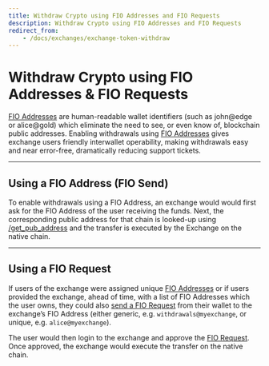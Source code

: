 ```yaml
---
title: Withdraw Crypto using FIO Addresses and FIO Requests
description: Withdraw Crypto using FIO Addresses and FIO Requests
redirect_from:
    - /docs/exchanges/exchange-token-withdraw
---
```


# Withdraw Crypto using FIO Addresses & FIO Requests

[FIO Addresses]({{site.baseurl}}/docs/fio-protocol/fio-address) are human-readable wallet identifiers (such as john@edge or alice@gold) which eliminate the need to see, or even know of, blockchain public addresses. Enabling withdrawals using [FIO Addresses]({{site.baseurl}}/docs/fio-protocol/fio-address) gives exchange users friendly interwallet operability, making withdrawals easy and near error-free, dramatically reducing support tickets.

---
## Using a FIO Address (FIO Send)

To enable withdrawals using a FIO Address, an exchange would would first ask for the FIO Address of the user receiving the funds. Next, the corresponding public address for that chain is looked-up using [/get_pub_address]({{site.baseurl}}/pages/api/fio-api/#post-/get_pub_address) and the transfer is executed by the Exchange on the native chain.

---
## Using a FIO Request

If users of the exchange were assigned unique [FIO Addresses]({{site.baseurl}}/docs/fio-protocol/fio-address) or if users provided the exchange, ahead of time, with a list of FIO Addresses which the user owns, they could also [send a FIO Request]({{site.baseurl}}/docs/how-to/fio-request) from their wallet to the exchange’s FIO Address (either generic, e.g. `withdrawals@myexchange`, or unique, e.g. `alice@myexchange`).

The user would then login to the exchange and approve the [FIO Request]({{site.baseurl}}/docs/how-to/fio-request). Once approved, the exchange would execute the transfer on the native chain.
